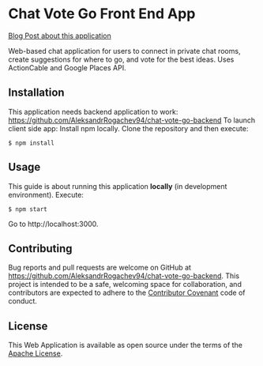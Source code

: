 # Chat Vote Go Front End App

[Blog Post about this application](http://aleksandr-rogachev-blog.com/2017/05/26/chat_vote_go/)

Web-based chat application for users  to connect in private chat rooms, create suggestions for where to go, and vote for the best ideas. Uses ActionCable and Google Places API.

## Installation

This application needs backend application to work: https://github.com/AleksandrRogachev94/chat-vote-go-backend
To launch client side app:
Install npm locally. Clone the repository and then execute:

    $ npm install

## Usage

This guide is about running this application **locally** (in development environment).
Execute:

    $ npm start

Go to http://localhost:3000.

## Contributing

Bug reports and pull requests are welcome on GitHub at https://github.com/AleksandrRogachev94/chat-vote-go-backend. This project is intended to be a safe, welcoming space for collaboration, and contributors are expected to adhere to the [Contributor Covenant](http://contributor-covenant.org) code of conduct.


## License

This Web Application is available as open source under the terms of the [Apache License](http://www.apache.org/licenses/).
